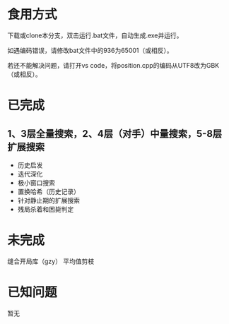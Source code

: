 # 食用方式
下载或clone本分支，双击运行.bat文件，自动生成.exe并运行。

如遇编码错误，请修改bat文件中的936为65001（或相反）。

若还不能解决问题，请打开vs code，将position.cpp的编码从UTF8改为GBK（或相反）。

# 已完成
## 1、3层全量搜索，2、4层（对手）中量搜索，5-8层扩展搜索 
- 历史启发
- 迭代深化
- 极小窗口搜索
- 置换哈希（历史记录）
- 针对静止期的扩展搜索
- 残局杀着和困毙判定

# 未完成
缝合开局库（gzy）
平均值剪枝

# 已知问题
暂无
